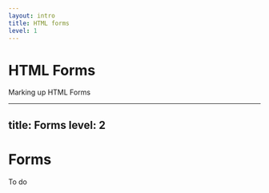 ```yaml
---
layout: intro
title: HTML forms
level: 1
---
```


# HTML Forms

Marking up HTML Forms


---
title: Forms
level: 2
---

# Forms
To do

